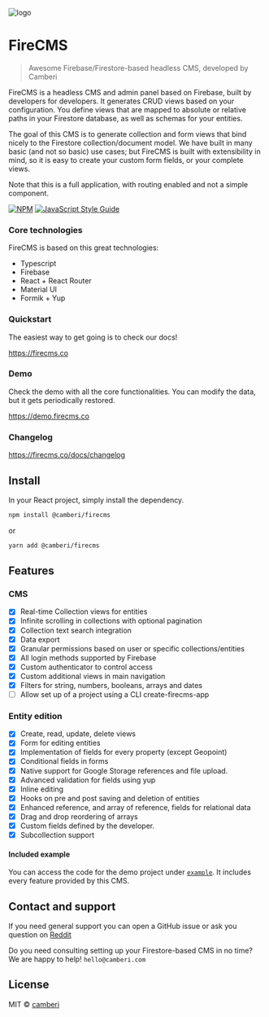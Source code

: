 ![logo](https://firecms.co/img/logo_small.png)

# FireCMS

> Awesome Firebase/Firestore-based headless CMS, developed by Camberi

FireCMS is a headless CMS and admin panel based on Firebase, built by developers
for developers. It generates CRUD views based on your configuration. You define
views that are mapped to absolute or relative paths in your Firestore database,
as well as schemas for your entities.

The goal of this CMS is to generate collection and form views that bind nicely
to the Firestore collection/document model. We have built in many basic (and not
so basic) use cases; but FireCMS is built with extensibility in mind, so it is
easy to create your custom form fields, or your complete views.

Note that this is a full application, with routing enabled and not a simple
component.

[![NPM](https://img.shields.io/npm/v/@camberi/firecms.svg)](https://www.npmjs.com/package/@camberi/firecms) [![JavaScript Style Guide](https://img.shields.io/badge/code_style-standard-brightgreen.svg)](https://standardjs.com)

### Core technologies

FireCMS is based on this great technologies:

- Typescript
- Firebase
- React + React Router
- Material UI
- Formik + Yup

### Quickstart

The easiest way to get going is to check our docs!

https://firecms.co

### Demo

Check the demo with all the core functionalities. You can modify the data, but
it gets periodically restored.

https://demo.firecms.co

### Changelog

https://firecms.co/docs/changelog

## Install

In your React project, simply install the dependency.

```bash
npm install @camberi/firecms
```

or

```bash
yarn add @camberi/firecms
```

## Features

### CMS

- [x] Real-time Collection views for entities
- [x] Infinite scrolling in collections with optional pagination
- [x] Collection text search integration
- [x] Data export
- [x] Granular permissions based on user or specific collections/entities
- [x] All login methods supported by Firebase
- [x] Custom authenticator to control access
- [x] Custom additional views in main navigation
- [x] Filters for string, numbers, booleans, arrays and dates
- [ ] Allow set up of a project using a CLI create-firecms-app

### Entity edition

- [x] Create, read, update, delete views
- [x] Form for editing entities
- [x] Implementation of fields for every property (except Geopoint)
- [x] Conditional fields in forms
- [x] Native support for Google Storage references and file upload.
- [x] Advanced validation for fields using yup
- [x] Inline editing
- [x] Hooks on pre and post saving and deletion of entities
- [x] Enhanced reference, and array of reference, fields for relational data
- [x] Drag and drop reordering of arrays
- [x] Custom fields defined by the developer.
- [x] Subcollection support

#### Included example

You can access the code for the demo project under
[`example`](https://github.com/Camberi/firecms/tree/master/example). It includes
every feature provided by this CMS.

## Contact and support

If you need general support you can open a GitHub issue or ask you question on
[Reddit](https://www.reddit.com/r/firecms/)

Do you need consulting setting up your Firestore-based CMS in no time?
We are happy to help!
`hello@camberi.com`

## License

MIT © [camberi](https://github.com/camberi)

